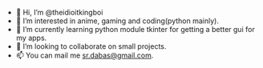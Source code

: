 - 👋 Hi, I’m @theidioitkingboi
- 👀 I’m interested in anime, gaming and coding(python mainly).
- 🌱 I’m currently learning python module tkinter for getting a better gui for my apps.
- 💞️ I’m looking to collaborate on small projects.
- 📫 You can mail me sr.dabas@gmail.com.

<!---
theidioitkingboi/theidioitkingboi is a ✨ special ✨ repository because its `README.md` (this file) appears on your GitHub profile.
You can click the Preview link to take a look at your changes.
--->

